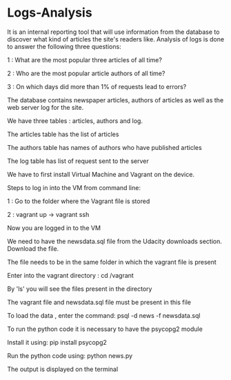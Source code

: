 # Logs-Analysis
It is an internal reporting tool that will use information from the database to discover what kind of articles the site's readers like.
Analysis of logs is done to answer the following three questions:

1 : What are the most popular three articles of all time?

2 : Who are the most popular article authors of all time?

3 : On which days did more than 1% of requests lead to errors?

The database contains newspaper articles, authors of articles as well as the web server log for the site.

We have three tables : articles, authors and log.

The articles table has the list of articles

The authors table has names of authors who have published articles

The log table has list of request sent to the server


We have to first install Virtual Machine and Vagrant on the device.

Steps to log in into the VM from command line:

1 : Go to the folder where the Vagrant file is stored 

2 : vagrant up -> vagrant ssh

Now you are logged in to the VM

We need to have the newsdata.sql file from the Udacity downloads section. Download the file.

The file needs to be in the same folder in which the vagrant file is present

Enter into the vagrant directory : cd /vagrant

By 'ls' you will see the files present in the directory

The vagrant file and newsdata.sql file must be present in this file

To load the data , enter the command: psql -d news -f newsdata.sql

To run the python code it is necessary to have the psycopg2 module

Install it using: pip install psycopg2

Run the python code using: python news.py

The output is displayed on the terminal


